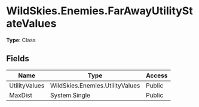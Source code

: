 ﻿# WildSkies.Enemies.FarAwayUtilityStateValues

**Type**: Class

## Fields

| Name | Type | Access |
|------|------|--------|
| UtilityValues | WildSkies.Enemies.UtilityValues | Public |
| MaxDist | System.Single | Public |

